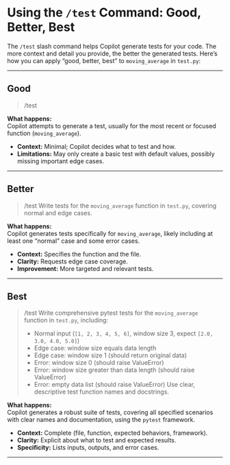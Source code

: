 # Using the `/test` Command: Good, Better, Best  

The `/test` slash command helps Copilot generate tests for your code. The more context and detail you provide, the better the generated tests. Here’s how you can apply “good, better, best” to `moving_average` in `test.py`:

---

## Good

> /test

**What happens:**  
Copilot attempts to generate a test, usually for the most recent or focused function (`moving_average`).  
- **Context:** Minimal; Copilot decides what to test and how.
- **Limitations:** May only create a basic test with default values, possibly missing important edge cases.

---

## Better

> /test Write tests for the `moving_average` function in `test.py`, covering normal and edge cases.

**What happens:**  
Copilot generates tests specifically for `moving_average`, likely including at least one “normal” case and some error cases.
- **Context:** Specifies the function and the file.
- **Clarity:** Requests edge case coverage.
- **Improvement:** More targeted and relevant tests.

---

## Best

> /test Write comprehensive pytest tests for the `moving_average` function in `test.py`, including:
> - Normal input (`[1, 2, 3, 4, 5, 6]`, window size 3, expect `[2.0, 3.0, 4.0, 5.0]`)
> - Edge case: window size equals data length
> - Edge case: window size 1 (should return original data)
> - Error: window size 0 (should raise ValueError)
> - Error: window size greater than data length (should raise ValueError)
> - Error: empty data list (should raise ValueError)
> Use clear, descriptive test function names and docstrings.

**What happens:**  
Copilot generates a robust suite of tests, covering all specified scenarios with clear names and documentation, using the `pytest` framework.
- **Context:** Complete (file, function, expected behaviors, framework).
- **Clarity:** Explicit about what to test and expected results.
- **Specificity:** Lists inputs, outputs, and error cases.

---
